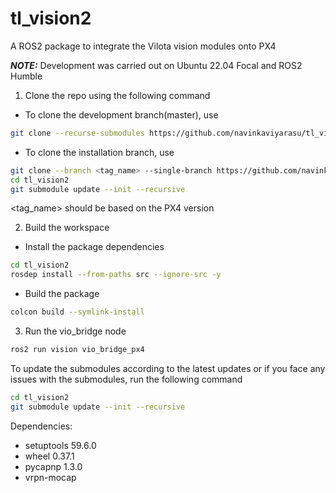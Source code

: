 # tl_vision2

A ROS2 package to integrate the Vilota vision modules onto PX4

***NOTE:*** Development was carried out on Ubuntu 22.04 Focal and ROS2 Humble

1. Clone the repo using the following command

- To clone the development branch(master), use

```bash
git clone --recurse-submodules https://github.com/navinkaviyarasu/tl_vision2.git
```
- To clone the installation branch, use
```bash
git clone --branch <tag_name> --single-branch https://github.com/navinkaviyarasu/tl_vision2.git
cd tl_vision2
git submodule update --init --recursive
```
<tag_name> should be based on the PX4 version

2. Build the workspace
- Install the package dependencies
```bash
cd tl_vision2
rosdep install --from-paths src --ignore-src -y
```
- Build the package
```bash
colcon build --symlink-install
```

3. Run the vio_bridge node 
```bash
ros2 run vision vio_bridge_px4
```

To update the submodules according to the latest updates or if you face any issues with the submodules, run the following command
```bash
cd tl_vision2
git submodule update --init --recursive
```

Dependencies:
- setuptools 59.6.0
- wheel 0.37.1
- pycapnp 1.3.0
- vrpn-mocap

